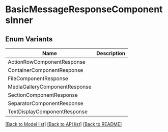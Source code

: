 # BasicMessageResponseComponentsInner

## Enum Variants

| Name | Description |
|---- | -----|
| ActionRowComponentResponse |  |
| ContainerComponentResponse |  |
| FileComponentResponse |  |
| MediaGalleryComponentResponse |  |
| SectionComponentResponse |  |
| SeparatorComponentResponse |  |
| TextDisplayComponentResponse |  |

[[Back to Model list]](../README.md#documentation-for-models) [[Back to API list]](../README.md#documentation-for-api-endpoints) [[Back to README]](../README.md)


